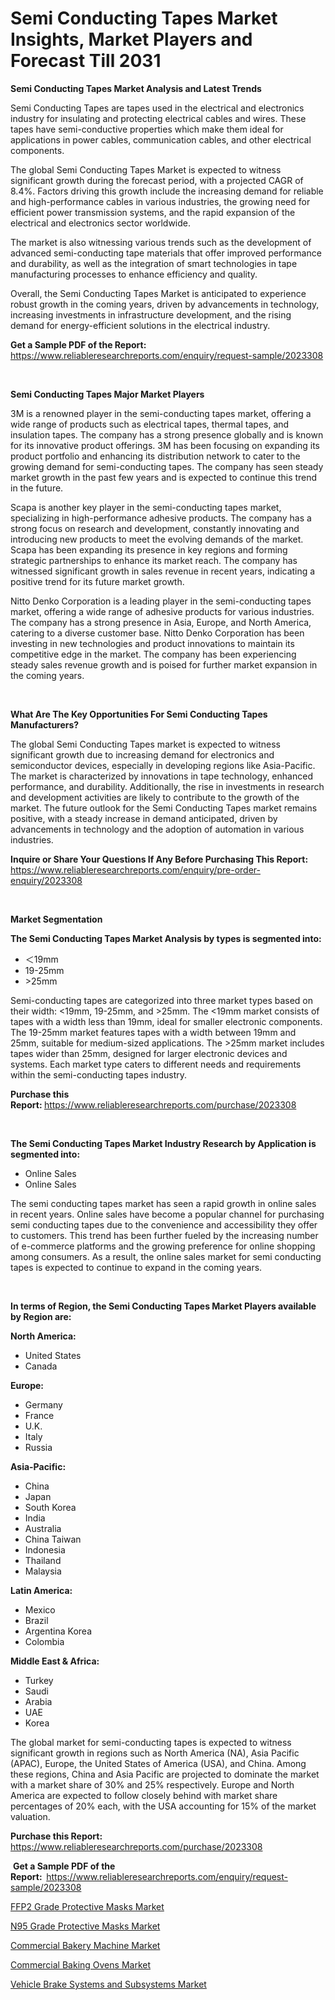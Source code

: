 <p><h1>Semi Conducting Tapes Market Insights, Market Players and Forecast Till 2031</h1></p><p><strong>Semi Conducting Tapes Market Analysis and Latest Trends</strong></p>
<p><p>Semi Conducting Tapes are tapes used in the electrical and electronics industry for insulating and protecting electrical cables and wires. These tapes have semi-conductive properties which make them ideal for applications in power cables, communication cables, and other electrical components.</p><p>The global Semi Conducting Tapes Market is expected to witness significant growth during the forecast period, with a projected CAGR of 8.4%. Factors driving this growth include the increasing demand for reliable and high-performance cables in various industries, the growing need for efficient power transmission systems, and the rapid expansion of the electrical and electronics sector worldwide.</p><p>The market is also witnessing various trends such as the development of advanced semi-conducting tape materials that offer improved performance and durability, as well as the integration of smart technologies in tape manufacturing processes to enhance efficiency and quality.</p><p>Overall, the Semi Conducting Tapes Market is anticipated to experience robust growth in the coming years, driven by advancements in technology, increasing investments in infrastructure development, and the rising demand for energy-efficient solutions in the electrical industry.</p></p>
<p><strong>Get a Sample PDF of the Report:&nbsp;</strong> <a href="https://www.reliableresearchreports.com/enquiry/request-sample/2023308">https://www.reliableresearchreports.com/enquiry/request-sample/2023308</a></p>
<p>&nbsp;</p>
<p><strong>Semi Conducting Tapes Major Market Players</strong></p>
<p><p>3M is a renowned player in the semi-conducting tapes market, offering a wide range of products such as electrical tapes, thermal tapes, and insulation tapes. The company has a strong presence globally and is known for its innovative product offerings. 3M has been focusing on expanding its product portfolio and enhancing its distribution network to cater to the growing demand for semi-conducting tapes. The company has seen steady market growth in the past few years and is expected to continue this trend in the future.</p><p>Scapa is another key player in the semi-conducting tapes market, specializing in high-performance adhesive products. The company has a strong focus on research and development, constantly innovating and introducing new products to meet the evolving demands of the market. Scapa has been expanding its presence in key regions and forming strategic partnerships to enhance its market reach. The company has witnessed significant growth in sales revenue in recent years, indicating a positive trend for its future market growth.</p><p>Nitto Denko Corporation is a leading player in the semi-conducting tapes market, offering a wide range of adhesive products for various industries. The company has a strong presence in Asia, Europe, and North America, catering to a diverse customer base. Nitto Denko Corporation has been investing in new technologies and product innovations to maintain its competitive edge in the market. The company has been experiencing steady sales revenue growth and is poised for further market expansion in the coming years.</p></p>
<p>&nbsp;</p>
<p><strong>What Are The Key Opportunities For Semi Conducting Tapes Manufacturers?</strong></p>
<p><p>The global Semi Conducting Tapes market is expected to witness significant growth due to increasing demand for electronics and semiconductor devices, especially in developing regions like Asia-Pacific. The market is characterized by innovations in tape technology, enhanced performance, and durability. Additionally, the rise in investments in research and development activities are likely to contribute to the growth of the market. The future outlook for the Semi Conducting Tapes market remains positive, with a steady increase in demand anticipated, driven by advancements in technology and the adoption of automation in various industries.</p></p>
<p><strong>Inquire or Share Your Questions If Any Before Purchasing This Report:</strong> <a href="https://www.reliableresearchreports.com/enquiry/pre-order-enquiry/2023308">https://www.reliableresearchreports.com/enquiry/pre-order-enquiry/2023308</a></p>
<p>&nbsp;</p>
<p><strong>Market Segmentation</strong></p>
<p><strong>The Semi Conducting Tapes Market Analysis by types is segmented into:</strong></p>
<p><ul><li>＜19mm</li><li>19-25mm</li><li>>25mm</li></ul></p>
<p><p>Semi-conducting tapes are categorized into three market types based on their width: <19mm, 19-25mm, and >25mm. The <19mm market consists of tapes with a width less than 19mm, ideal for smaller electronic components. The 19-25mm market features tapes with a width between 19mm and 25mm, suitable for medium-sized applications. The >25mm market includes tapes wider than 25mm, designed for larger electronic devices and systems. Each market type caters to different needs and requirements within the semi-conducting tapes industry.</p></p>
<p><strong>Purchase this Report:&nbsp;</strong><a href="https://www.reliableresearchreports.com/purchase/2023308">https://www.reliableresearchreports.com/purchase/2023308</a></p>
<p>&nbsp;</p>
<p><strong>The Semi Conducting Tapes Market Industry Research by Application is segmented into:</strong></p>
<p><ul><li>Online Sales</li><li>Online Sales</li></ul></p>
<p><p>The semi conducting tapes market has seen a rapid growth in online sales in recent years. Online sales have become a popular channel for purchasing semi conducting tapes due to the convenience and accessibility they offer to customers. This trend has been further fueled by the increasing number of e-commerce platforms and the growing preference for online shopping among consumers. As a result, the online sales market for semi conducting tapes is expected to continue to expand in the coming years.</p></p>
<p>&nbsp;</p>
<p><strong>In terms of Region, the Semi Conducting Tapes Market Players available by Region are:</strong></p>
<p>
    <p> <strong> North America: </strong>
        <ul>
            <li>United States</li>
            <li>Canada</li>
        </ul>
        </p> 
    <p> <strong> Europe: </strong>
        <ul>
            <li>Germany</li>
            <li>France</li>
            <li>U.K.</li>
            <li>Italy</li>
            <li>Russia</li>
        </ul>
        </p> 
    <p> <strong> Asia-Pacific: </strong>
        <ul>
            <li>China</li>
            <li>Japan</li>
            <li>South Korea</li>
            <li>India</li>
            <li>Australia</li>
            <li>China Taiwan</li>
            <li>Indonesia</li>
            <li>Thailand</li>
            <li>Malaysia</li>
        </ul>
        </p> 
    <p> <strong> Latin America: </strong>
        <ul>
            <li>Mexico</li>
            <li>Brazil</li>
            <li>Argentina Korea</li>
            <li>Colombia</li>
        </ul>
        </p> 
    <p> <strong> Middle East & Africa: </strong>
        <ul>
            <li>Turkey</li>
            <li>Saudi</li>
            <li>Arabia</li>
            <li>UAE</li>
            <li>Korea</li>
        </ul>
    </p>
    </p>
<p><p>The global market for semi-conducting tapes is expected to witness significant growth in regions such as North America (NA), Asia Pacific (APAC), Europe, the United States of America (USA), and China. Among these regions, China and Asia Pacific are projected to dominate the market with a market share of 30% and 25% respectively. Europe and North America are expected to follow closely behind with market share percentages of 20% each, with the USA accounting for 15% of the market valuation.</p></p>
<p><strong>Purchase this Report: </strong><a href="https://www.reliableresearchreports.com/purchase/2023308">https://www.reliableresearchreports.com/purchase/2023308</a></p>
<p>&nbsp;<strong>Get a Sample PDF of the Report:&nbsp;&nbsp;</strong><a href="https://www.reliableresearchreports.com/enquiry/request-sample/2023308">https://www.reliableresearchreports.com/enquiry/request-sample/2023308</a></p>
<p><strong></strong></p>
<p><p><a href="https://view.publitas.com/reportprime-1/ffp2-grade-protective-masks-market-size-and-examines-its-market-scope-with-a-primary-focus-on-growth-opportunities-and-forecasted-trends-spanning-from-2024-to-2031/">FFP2 Grade Protective Masks Market</a></p><p><a href="https://view.publitas.com/reportprime-1/n95-grade-protective-masks-market-size-reflecting-a-forecast-till-2031-market-by-type-by-application-and-by-geography/">N95 Grade Protective Masks Market</a></p><p><a href="https://cute-banjo-8ca.notion.site/Global-Commercial-Bakery-Machine-Market-Size-and-Market-Trends-Insights-and-Projections-from-2024-t-81c5b70bbbae4b8a9ec6b0b91954da52">Commercial Bakery Machine Market</a></p><p><a href="https://meowing-lemming-dd3.notion.site/Global-Commercial-Baking-Ovens-Market-Size-and-Market-Trends-Insights-and-Projections-from-2024-to--89c0f31ce7db417ebb71cf53ad91a22e">Commercial Baking Ovens Market</a></p><p><a href="https://unruly-ladybug-44b.notion.site/Vehicle-Brake-Systems-and-Subsystems-Market-Size-Growth-Outlook-from-2024-to-2031-projecting-at-Ma-55b3569bfa0e4f5799d27088e559886d">Vehicle Brake Systems and Subsystems Market</a></p></p>